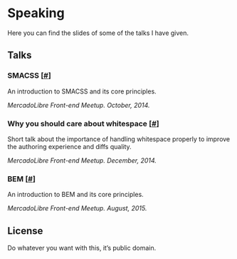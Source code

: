 # Speaking

Here you can find the slides of some of the talks I have given.

## Talks

### SMACSS [[#](slides/smacss.pdf)]

An introduction to SMACSS and its core principles.

*MercadoLibre Front-end Meetup. October, 2014.*

### Why you should care about whitespace [[#](slides/whitespace.pdf)]

Short talk about the importance of handling whitespace properly to improve the
authoring experience and diffs quality.

*MercadoLibre Front-end Meetup. December, 2014.*

### BEM [[#](slides/bem.pdf)]

An introduction to BEM and its core principles.

*MercadoLibre Front-end Meetup. August, 2015.*

## License

Do whatever you want with this, it’s public domain.
